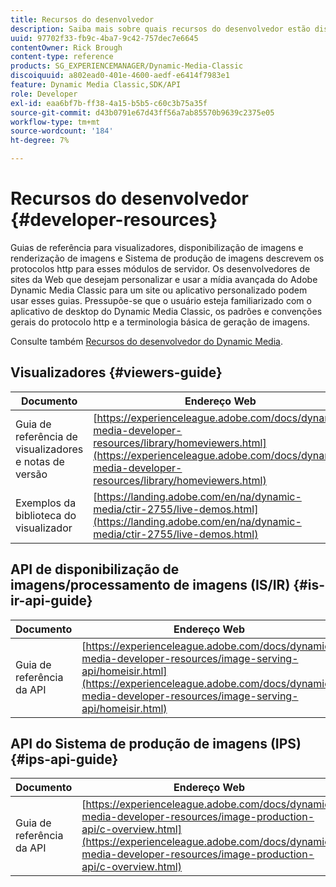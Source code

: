 ```yaml
---
title: Recursos do desenvolvedor
description: Saiba mais sobre quais recursos do desenvolvedor estão disponíveis para o Dynamic Media.
uuid: 97702f33-fb9c-4ba7-9c42-757dec7e6645
contentOwner: Rick Brough
content-type: reference
products: SG_EXPERIENCEMANAGER/Dynamic-Media-Classic
discoiquuid: a802ead0-401e-4600-aedf-e6414f7983e1
feature: Dynamic Media Classic,SDK/API
role: Developer
exl-id: eaa6bf7b-ff38-4a15-b5b5-c60c3b75a35f
source-git-commit: d43b0791e67d43ff56a7ab85570b9639c2375e05
workflow-type: tm+mt
source-wordcount: '184'
ht-degree: 7%

---
```


# Recursos do desenvolvedor {#developer-resources}

Guias de referência para visualizadores, disponibilização de imagens e renderização de imagens e Sistema de produção de imagens descrevem os protocolos http para esses módulos de servidor. Os desenvolvedores de sites da Web que desejam personalizar e usar a mídia avançada do Adobe Dynamic Media Classic para um site ou aplicativo personalizado podem usar esses guias. Pressupõe-se que o usuário esteja familiarizado com o aplicativo de desktop do Dynamic Media Classic, os padrões e convenções gerais do protocolo http e a terminologia básica de geração de imagens.

Consulte também [Recursos do desenvolvedor do Dynamic Media](https://experienceleague.adobe.com/docs/dynamic-media-developer-resources.html).

## Visualizadores {#viewers-guide}

| Documento | Endereço Web |
| --- | --- |
| Guia de referência de visualizadores e notas de versão | [https://experienceleague.adobe.com/docs/dynamic-media-developer-resources/library/homeviewers.html](https://experienceleague.adobe.com/docs/dynamic-media-developer-resources/library/homeviewers.html) |
| Exemplos da biblioteca do visualizador | [https://landing.adobe.com/en/na/dynamic-media/ctir-2755/live-demos.html](https://landing.adobe.com/en/na/dynamic-media/ctir-2755/live-demos.html) |

## API de disponibilização de imagens/processamento de imagens (IS/IR) {#is-ir-api-guide}

| Documento | Endereço Web |
| --- | --- |
| Guia de referência da API | [https://experienceleague.adobe.com/docs/dynamic-media-developer-resources/image-serving-api/homeisir.html](https://experienceleague.adobe.com/docs/dynamic-media-developer-resources/image-serving-api/homeisir.html) |

## API do Sistema de produção de imagens (IPS) {#ips-api-guide}

| Documento | Endereço Web |
| --- | --- |
| Guia de referência da API | [https://experienceleague.adobe.com/docs/dynamic-media-developer-resources/image-production-api/c-overview.html](https://experienceleague.adobe.com/docs/dynamic-media-developer-resources/image-production-api/c-overview.html) |

<!-- ## Image Authoring {#ia}

| Document| Web address |
| --- | --- |
| User Guide | Contact Adobe Dynamic Media Classic technical support for this documentation. |
| Release Notes | Contact Adobe Dynamic Media Classic technical support for this documentation. |

## Dynamic Media Classic API {#dmc-api}

| Document | Web address |
| --- | --- |
| API Reference Guide | Contact Adobe Dynamic Media Classic technical support for documentation. |
 -->










<!-- 

**Web-to-Print**

|Document|Web address|
|--- |--- |
|Reference Guide|[https://www.adobe.com/go/learn_s7_webtoprint_en](https://www.adobe.com/go/learn_s7_webtoprint_en)| 

-->
